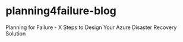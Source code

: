 # planning4failure-blog
Planning for Failure - X Steps to Design Your Azure Disaster Recovery Solution
